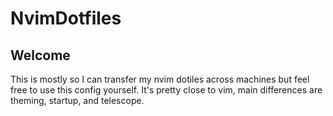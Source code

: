 # NvimDotfiles
## Welcome
This is mostly so I can transfer my nvim dotiles across machines but feel free to use this config yourself. It's pretty close to vim, main differences are theming, startup, and telescope.
